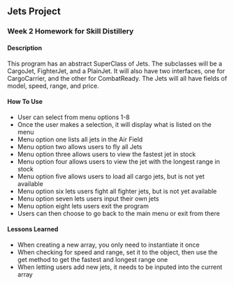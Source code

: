 ## Jets Project

### Week 2 Homework for Skill Distillery


#### Description

This program has an abstract SuperClass of Jets. The subclasses will be a CargoJet, FighterJet, and a PlainJet. It will also have two interfaces, one for CargoCarrier, and the other for CombatReady. The Jets will all have fields of model, speed, range, and price. 

#### How To Use
* User can select from menu options 1-8
* Once the user makes a selection, it will display what is listed on the menu
* Menu option one lists all jets in the Air Field
* Menu option two allows users to fly all Jets
* Menu option three allows users to view the fastest jet in stock
* Menu option four allows users to view the jet with the longest range in stock
* Menu option five allows users to load all cargo jets, but is not yet available
* Menu option six lets users fight all fighter jets, but is not yet available
* Menu option seven lets users input their own jets
* Menu option eight lets users exit the program
* Users can then choose to go back to the main menu or exit from there


#### Lessons Learned
* When creating a new array, you only need to instantiate it once
* When checking for speed and range, set it to the object, then use the get method to get the fastest and longest range one
* When letting users add new jets, it needs to be inputed into the current array

